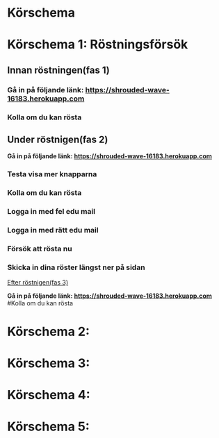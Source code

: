 # Körschema

<h1>Körschema 1: Röstningsförsök </h1>

## Innan röstningen(fas 1) 

### Gå in på följande länk: https://shrouded-wave-16183.herokuapp.com</b></p>
### Kolla om du kan rösta

## Under röstnigen(fas 2)

<b>Gå in på följande länk: https://shrouded-wave-16183.herokuapp.com</b>
### Testa visa mer knapparna 
### Kolla om du kan rösta
### Logga in med fel edu mail
### Logga in med rätt edu mail
### Försök att rösta nu
### Skicka in dina röster längst ner på sidan

<u>Efter röstnigen(fas 3)</u>

<b>Gå in på följande länk: https://shrouded-wave-16183.herokuapp.com</b>
#Kolla om du kan rösta

<h1>Körschema 2:  </h1> 
 
<h1>Körschema 3:  </h1> 

<h1>Körschema 4:  </h1> 

<h1>Körschema 5:  </h1> 





